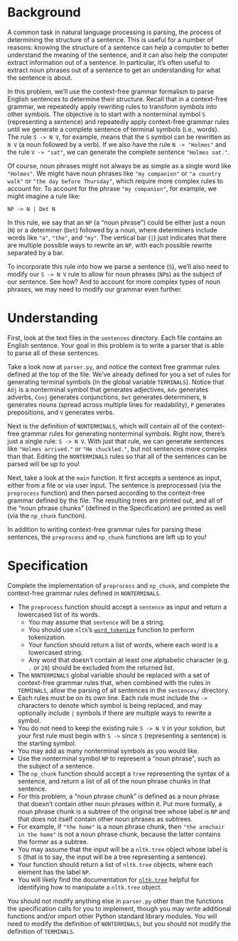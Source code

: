 # Background
A common task in natural language processing is parsing, the process of determining the structure of a sentence. This is useful for a number of reasons: knowing the structure of a sentence can help a computer to better understand the meaning of the sentence, and it can also help the computer extract information out of a sentence. In particular, it’s often useful to extract noun phrases out of a sentence to get an understanding for what the sentence is about.

In this problem, we’ll use the context-free grammar formalism to parse English sentences to determine their structure. Recall that in a context-free grammar, we repeatedly apply rewriting rules to transform symbols into other symbols. The objective is to start with a nonterminal symbol `S` (representing a sentence) and repeatedly apply context-free grammar rules until we generate a complete sentence of terminal symbols (i.e., words). The rule `S -> N V`, for example, means that the `S` symbol can be rewritten as `N V` (a noun followed by a verb). If we also have the rule `N -> "Holmes"` and the rule `V -> "sat"`, we can generate the complete sentence `"Holmes sat."`.

Of course, noun phrases might not always be as simple as a single word like `"Holmes"`. We might have noun phrases like `"my companion"` or `"a country walk"` or `"the day before Thursday"`, which require more complex rules to account for. To account for the phrase `"my companion"`, for example, we might imagine a rule like:

```
NP -> N | Det N
```

In this rule, we say that an `NP` (a “noun phrase”) could be either just a noun (`N`) or a determiner (`Det`) followed by a noun, where determiners include words like `"a"`, `"the"`, and `"my"`. The vertical bar (`|`) just indicates that there are multiple possible ways to rewrite an `NP`, with each possible rewrite separated by a bar.

To incorporate this rule into how we parse a sentence (`S`), we’ll also need to modify our `S -> N V` rule to allow for noun phrases (`NP`s) as the subject of our sentence. See how? And to account for more complex types of noun phrases, we may need to modify our grammar even further.

# Understanding
First, look at the text files in the `sentences` directory. Each file contains an English sentence. Your goal in this problem is to write a parser that is able to parse all of these sentences.

Take a look now at `parser.py`, and notice the context free grammar rules defined at the top of the file. We’ve already defined for you a set of rules for generating terminal symbols (in the global variable `TERMINALS`). Notice that `Adj` is a nonterminal symbol that generates adjectives, `Adv` generates adverbs, `Conj` generates conjunctions, `Det` generates determiners, `N` generates nouns (spread across multiple lines for readability), `P` generates prepositions, and `V` generates verbs.

Next is the definition of `NONTERMINALS`, which will contain all of the context-free grammar rules for generating nonterminal symbols. Right now, there’s just a single rule: `S -> N V`. With just that rule, we can generate sentences like `"Holmes arrived."` or `"He chuckled."`, but not sentences more complex than that. Editing the `NONTERMINALS` rules so that all of the sentences can be parsed will be up to you!

Next, take a look at the `main` function. It first accepts a sentence as input, either from a file or via user input. The sentence is preprocessed (via the `preprocess` function) and then parsed according to the context-free grammar defined by the file. The resulting trees are printed out, and all of the “noun phrase chunks” (defined in the Specification) are printed as well (via the `np_chunk` function).

In addition to writing context-free grammar rules for parsing these sentences, the `preprocess` and `np_chunk` functions are left up to you!

# Specification
Complete the implementation of `preprocess` and `np_chunk`, and complete the context-free grammar rules defined in `NONTERMINALS`.

* The `preprocess` function should accept a `sentence` as input and return a lowercased list of its words.
  * You may assume that `sentence` will be a string.
  * You should use `nltk`’s [`word_tokenize`](https://www.nltk.org/api/nltk.tokenize.html#nltk.tokenize.punkt.PunktLanguageVars.word_tokenize) function to perform tokenization.
  * Your function should return a list of words, where each word is a lowercased string.
  * Any word that doesn’t contain at least one alphabetic character (e.g. `.` or `28`) should be excluded from the returned list.
* The `NONTERMINALS` global variable should be replaced with a set of context-free grammar rules that, when combined with the rules in `TERMINALS`, allow the parsing of all sentences in the `sentences/` directory.
 * Each rules must be on its own line. Each rule must include the `->` characters to denote which symbol is being replaced, and may optionally include `|` symbols if there are multiple ways to rewrite a symbol.
 * You do not need to keep the existing rule `S -> N V` in your solution, but your first rule must begin with `S ->` since `S` (representing a sentence) is the starting symbol.
 * You may add as many nonterminal symbols as you would like.
 * Use the nonterminal symbol `NP` to represent a “noun phrase”, such as the subject of a sentence.
* The `np_chunk` function should accept a `tree` representing the syntax of a sentence, and return a list of all of the noun phrase chunks in that sentence.
 * For this problem, a “noun phrase chunk” is defined as a noun phrase that doesn’t contain other noun phrases within it. Put more formally, a noun phrase chunk is a subtree of the original tree whose label is `NP` and that does not itself contain other noun phrases as subtrees.
  * For example, if `"the home"` is a noun phrase chunk, then `"the armchair in the home"` is not a noun phrase chunk, because the latter contains the former as a subtree.
 * You may assume that the input will be a `nltk.tree` object whose label is `S` (that is to say, the input will be a tree representing a sentence).
 * Your function should return a list of `nltk.tree` objects, where each element has the label `NP`.
 * You will likely find the documentation for [`nltk.tree`](https://www.nltk.org/_modules/nltk/tree.html) helpful for identifying how to manipulate a `nltk.tree` object.

You should not modify anything else in `parser.py` other than the functions the specification calls for you to implement, though you may write additional functions and/or import other Python standard library modules. You will need to modify the definition of `NONTERMINALS`, but you should not modify the definition of `TERMINALS`. 
